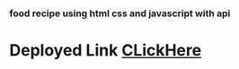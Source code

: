 ### food recipe using html css and javascript with api

# Deployed Link [CLickHere](https://friendly-cuchufli-c65764.netlify.app)
